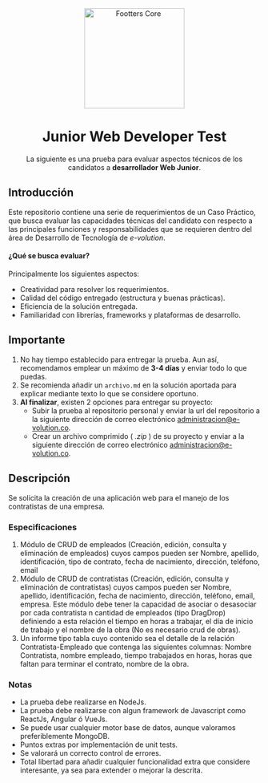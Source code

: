 <div align="center">
	<div>
		<img width="200" src="http://e-volution.co/wp-content/uploads/2017/09/evolution-desktop.png" alt="Footters Core">
	</div>
    <h1 width="200">Junior Web Developer Test</h1>
	<p>La siguiente es una prueba para evaluar aspectos técnicos de los candidatos a  <b>desarrollador Web Junior</b>.</p>
</div>

## Introducción
Este repositorio contiene una serie de requerimientos de un Caso Práctico, que busca evaluar las capacidades técnicas del candidato con respecto a las principales funciones y responsabilidades que se requieren dentro del área de Desarrollo de Tecnología de _e-volution_.

#### ¿Qué se busca evaluar?
Principalmente los siguientes aspectos:
* Creatividad para resolver los requerimientos.
* Calidad del código entregado (estructura y buenas prácticas).
* Eficiencia de la solución entregada.
* Familiaridad con librerías, frameworks y plataformas de desarrollo.

## Importante
1. No hay tiempo establecido para entregar la prueba. Aun así, recomendamos emplear un máximo de **3-4 días** y enviar todo lo que puedas.
4. Se recomienda añadir un `archivo.md` en la solución aportada para explicar mediante texto lo que se considere oportuno.
5. **Al finalizar**, existen 2 opciones para entregar su proyecto:
    * Subir la prueba al repositorio personal y enviar la url del repositorio a la siguiente dirección de correo electrónico [administracion@e-volution.co](mailto:administracion@e-volution.co).
    * Crear un archivo comprimido ( _.zip_ ) de su proyecto y enviar a la siguiente dirección de correo electrónico [administracion@e-volution.co](mailto:administracion@e-volution.co).

## Descripción
Se solicita la creación de una aplicación web para el manejo de los contratistas de una empresa.

### Especificaciones
1. Módulo de CRUD de empleados (Creación, edición, consulta y eliminación de empleados) cuyos campos pueden ser Nombre, apellido, identificación, tipo de contrato, fecha de nacimiento, dirección, teléfono, email
2. Módulo de CRUD de contratistas (Creación, edición, consulta y eliminación de contratistas) cuyos campos pueden ser Nombre, apellido, identificación, fecha de nacimiento, dirección, teléfono, email, empresa. Este módulo debe tener la capacidad de asociar o desasociar por cada contratista n cantidad de empleados (tipo DragDrop) definiendo a esta relación el tiempo en horas a trabajar, el día de inicio de trabajo y el nombre de la obra (No es necesario crud de obras).
3. Un informe tipo tabla cuyo contenido sea el detalle de la relación Contratista-Empleado que contenga las siguientes columnas: Nombre Contratista, nombre empleado, tiempo trabajados en horas, horas que faltan para terminar el contrato, nombre de la obra.


### Notas
* La prueba debe realizarse en NodeJs.
* La prueba debe realizarse con algun framework de Javascript como ReactJs, Angular ó VueJs.
* Se puede usar cualquier motor base de datos, aunque valoramos preferiblemente MongoDB.
* Puntos extras por implementación de unit tests.
* Se valorará un correcto control de errores.
* Total libertad para añadir cualquier funcionalidad extra que considere interesante, ya sea para extender o mejorar la descrita.
